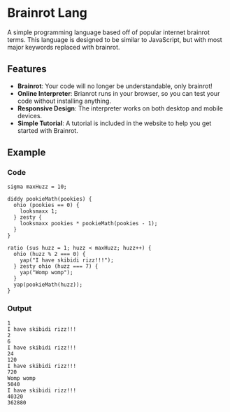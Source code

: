 # Brainrot Lang

A simple programming language based off of popular internet brainrot terms. This language is designed to be similar to JavaScript, but with most major keywords replaced with brainrot.

## Features

- **Brainrot**: Your code will no longer be understandable, only brainrot!
- **Online Interpreter**: Brianrot runs in your browser, so you can test your code without installing anything.
- **Responsive Design**: The interpreter works on both desktop and mobile devices.
- **Simple Tutorial**: A tutorial is included in the website to help you get started with Brainrot.

## Example

### Code

```
sigma maxHuzz = 10;

diddy pookieMath(pookies) {
  ohio (pookies == 0) {
    looksmaxx 1;
  } zesty {
    looksmaxx pookies * pookieMath(pookies - 1);
  }
}

ratio (sus huzz = 1; huzz < maxHuzz; huzz++) {
  ohio (huzz % 2 === 0) {
    yap("I have skibidi rizz!!!");
  } zesty ohio (huzz === 7) {
    yap("Womp womp");
  }
  yap(pookieMath(huzz));
}
```

### Output

```
1
I have skibidi rizz!!!
2
6
I have skibidi rizz!!!
24
120
I have skibidi rizz!!!
720
Womp womp
5040
I have skibidi rizz!!!
40320
362880
```
